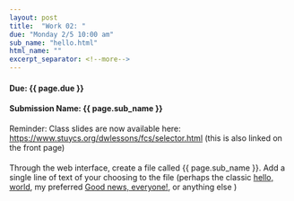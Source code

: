```yaml
---
layout: post
title:  "Work 02: "
due: "Monday 2/5 10:00 am"
sub_name: "hello.html"
html_name: ""
excerpt_separator: <!--more-->
---
```


#### Due: {{ page.due }}
#### Submission Name: {{ page.sub_name }}
<!--
#### Stuy server link: http://homer.stuy.edu/~YOUR_USERNAME/{{ page.sub_name }}
-->

Reminder: Class slides are now available here: <https://www.stuycs.org/dwlessons/fcs/selector.html> (this is also linked on the front page)


#### 
Through the web interface, create a file called {{ page.sub_name }}. Add a single line of text of your choosing to the file (perhaps the classic [hello, world](https://classroom.github.com/a/YUn44KQM), my preferred [Good news, everyone!](https://www.youtube.com/watch?v=ZxoNhqmEsnY), or anything else )
